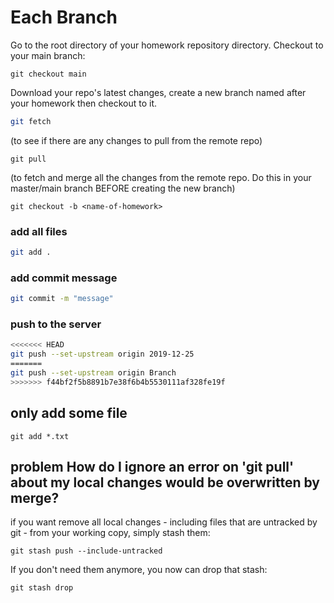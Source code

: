 # Each Branch

Go to the root directory of your homework repository directory.
Checkout to your main branch:

```
git checkout main
```

Download your repo's latest changes, create a new branch named after your homework then checkout to it.

```sh
git fetch
```
(to see if there are any changes to pull from the remote repo)
```
git pull
```
(to fetch and merge all the changes from the remote repo. Do this in your master/main branch BEFORE creating the new branch)

```
git checkout -b <name-of-homework>
```



### add all files

```sh
git add .
```

### add commit message

```sh
git commit -m "message"
```

### push to the server

```sh 
<<<<<<< HEAD
git push --set-upstream origin 2019-12-25
=======
git push --set-upstream origin Branch
>>>>>>> f44bf2f5b8891b7e38f6b4b5530111af328fe19f
```


## only add some file 
```
git add *.txt
```



## problem  How do I ignore an error on 'git pull' about my local changes would be overwritten by merge?

if you want remove all local changes - including files that are untracked by git - from your working copy, simply stash them:

```
git stash push --include-untracked
```

If you don't need them anymore, you now can drop that stash:
```
git stash drop
```
